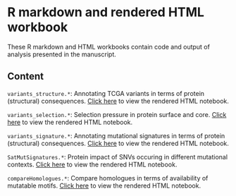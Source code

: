 # R markdown and rendered HTML workbook

These R markdown and HTML workbooks contain code and output of analysis presented in the manuscript.

## Content

`variants_structure.*`: Annotating TCGA variants in terms of protein (structural) consequences. [Click here](https://htmlpreview.github.io/?https://bitbucket.org/josef0731/zoomvarsomaticmutsig/raw/68e530dde539131eb21a14bd702591fb8156236d/Analysis/variants_structure.html) to view the rendered HTML notebook. 

`variants_selection.*`: Selection pressure in protein surface and core. [Click here](https://htmlpreview.github.io/?https://bitbucket.org/josef0731/zoomvarsomaticmutsig/raw/3ca18f9d60630ca00db480717be25fe3be0446c0/Analysis/variants_selection.html) to view the rendered HTML notebook. 

`variants_signature.*`: Annotating mutational signatures in terms of protein (structural) consequences. [Click here](https://htmlpreview.github.io/?https://bitbucket.org/josef0731/zoomvarsomaticmutsig/raw/3b90c5df5953470016396cb2dac7bf37b785cbe1/Analysis/variants_signature.html) to view the rendered HTML notebook.

`SatMutSignatures.*`: Protein impact of SNVs occuring in different mutational contexts. [Click here](https://htmlpreview.github.io/?https://bitbucket.org/josef0731/zoomvarsomaticmutsig/raw/3b90c5df5953470016396cb2dac7bf37b785cbe1/Analysis/SatMutSignatures.html) to view the rendered HTML notebook.

`compareHomologues.*`: Compare homologues in terms of availability of mutatable motifs. [Click here](https://htmlpreview.github.io/?https://bitbucket.org/josef0731/zoomvarsomaticmutsig/raw/3b90c5df5953470016396cb2dac7bf37b785cbe1/Analysis/compareHomologues.html) to view the rendered HTML notebook.

